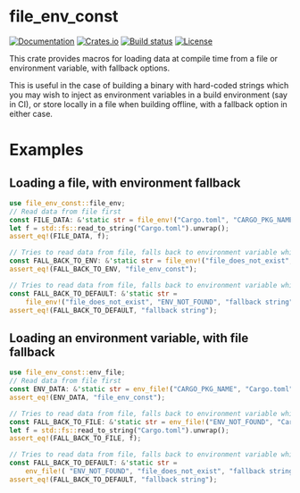 # file_env_const

[![Documentation](https://docs.rs/file_env_const/badge.svg)](https://docs.rs/file_env_const/)
[![Crates.io](https://img.shields.io/crates/v/file_env_const.svg)](https://crates.io/crates/file_env_const)
[![Build status](https://github.com/tveness/file_env_const/workflows/CI/badge.svg)](https://github.com/tveness/file_env_const/actions/workflows/rust.yml)
[![License](https://img.shields.io/github/license/tveness/file_env_const?style=for-the-badge)](https://opensource.org/license/MIT/)

This crate provides macros for loading data at compile time from a file or environment
variable, with fallback options.

This is useful in the case of building a binary with hard-coded strings which you may wish to
inject as environment variables in a build environment (say in CI), or store locally in a file
when building offline, with a fallback option in either case.

# Examples

## Loading a file, with environment fallback

```rust
use file_env_const::file_env;
// Read data from file first
const FILE_DATA: &'static str = file_env!("Cargo.toml", "CARGO_PKG_NAME");
let f = std::fs::read_to_string("Cargo.toml").unwrap();
assert_eq!(FILE_DATA, f);

// Tries to read data from file, falls back to environment variable which is the package name
const FALL_BACK_TO_ENV: &'static str = file_env!("file_does_not_exist", "CARGO_PKG_NAME");
assert_eq!(FALL_BACK_TO_ENV, "file_env_const");

// Tries to read data from file, falls back to environment variable which is the package name
const FALL_BACK_TO_DEFAULT: &'static str =
    file_env!("file_does_not_exist", "ENV_NOT_FOUND", "fallback string");
assert_eq!(FALL_BACK_TO_DEFAULT, "fallback string");
```

## Loading an environment variable, with file fallback

```rust
use file_env_const::env_file;
// Read data from file first
const ENV_DATA: &'static str = env_file!("CARGO_PKG_NAME", "Cargo.toml");
assert_eq!(ENV_DATA, "file_env_const");

// Tries to read data from file, falls back to environment variable which is the package name
const FALL_BACK_TO_FILE: &'static str = env_file!("ENV_NOT_FOUND", "Cargo.toml");
let f = std::fs::read_to_string("Cargo.toml").unwrap();
assert_eq!(FALL_BACK_TO_FILE, f);

// Tries to read data from file, falls back to environment variable which is the package name
const FALL_BACK_TO_DEFAULT: &'static str =
    env_file!( "ENV_NOT_FOUND", "file_does_not_exist", "fallback string");
assert_eq!(FALL_BACK_TO_DEFAULT, "fallback string");
```
